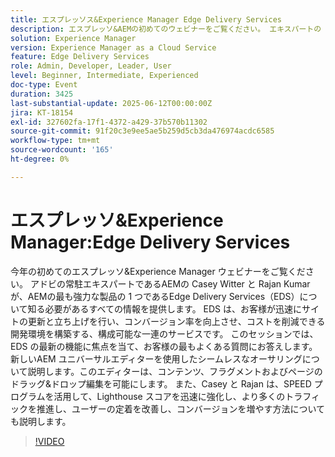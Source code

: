 ```yaml
---
title: エスプレッソス&Experience Manager Edge Delivery Services
description: エスプレッソ&AEMの初めてのウェビナーをご覧ください。 エキスパートの Casey & Rajan がEdge Delivery Services、ユニバーサルエディター、SPEED を取り上げ、サイトのスピード、コンバージョン、編集のしやすさを向上させます。
solution: Experience Manager
version: Experience Manager as a Cloud Service
feature: Edge Delivery Services
role: Admin, Developer, Leader, User
level: Beginner, Intermediate, Experienced
doc-type: Event
duration: 3425
last-substantial-update: 2025-06-12T00:00:00Z
jira: KT-18154
exl-id: 327602fa-17f1-4372-a429-37b570b11302
source-git-commit: 91f20c3e9ee5ae5b259d5cb3da476974acdc6585
workflow-type: tm+mt
source-wordcount: '165'
ht-degree: 0%

---
```


# エスプレッソ&amp;Experience Manager:Edge Delivery Services

今年の初めてのエスプレッソ&amp;Experience Manager ウェビナーをご覧ください。 アドビの常駐エキスパートであるAEMの Casey Witter と Rajan Kumar が、AEMの最も強力な製品の 1 つであるEdge Delivery Services（EDS）について知る必要があるすべての情報を提供します。 EDS は、お客様が迅速にサイトの更新と立ち上げを行い、コンバージョン率を向上させ、コストを削減できる開発環境を構築する、構成可能な一連のサービスです。 このセッションでは、EDS の最新の機能に焦点を当て、お客様の最もよくある質問にお答えします。 新しいAEM ユニバーサルエディターを使用したシームレスなオーサリングについて説明します。このエディターは、コンテンツ、フラグメントおよびページのドラッグ&amp;ドロップ編集を可能にします。 また、Casey と Rajan は、SPEED プログラムを活用して、Lighthouse スコアを迅速に強化し、より多くのトラフィックを推進し、ユーザーの定着を改善し、コンバージョンを増やす方法についても説明します。

>[!VIDEO](https://video.tv.adobe.com/v/3459033/?learn=on&enablevpops)
